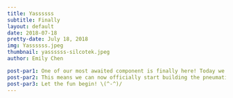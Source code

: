 ```yaml
---
title: Yassssss
subtitle: Finally
layout: default
date: 2018-07-18
pretty-date: July 18, 2018
img: Yassssss.jpeg
thumbnail: yassssss-silcotek.jpeg
author: Emily Chen

post-par1: One of our most awaited component is finally here! Today we received the stainless steel tube from SilcoTek that we have been longed for a looooooooooooong time. At first we thought it will come at the end of this week or be delayed to the IPR week ( if we were super unlucky). But it surprisingly turned up today and made the situation much better for us to prepare for the IPR which is next Monday. 
post-par2: This means we can now officially start building the pneumatic system and connect the tube to the sponsored Swagelok fittings. 
post-par3: Let the fun begin! \(^-^)/
---
```

